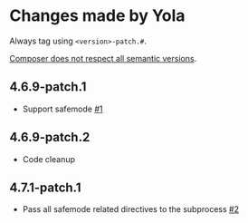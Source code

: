 # Changes made by Yola

Always tag using `<version>-patch.#`.

[Composer does not respect all semantic versions](
https://github.com/composer/composer/issues/3181#issuecomment-105652783).


## 4.6.9-patch.1

* Support safemode [#1](https://github.com/yola/phpunit/pull/1)

## 4.6.9-patch.2

* Code cleanup

## 4.7.1-patch.1

* Pass all safemode related directives to the subprocess [#2](https://github.com/yola/phpunit/pull/1)

